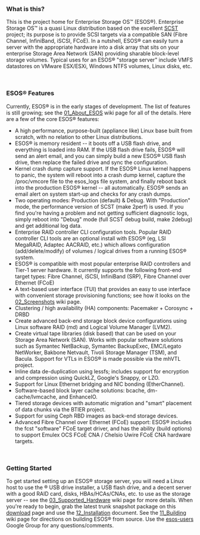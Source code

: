 ### What is this? ###
This is the project home for Enterprise Storage OS™ (ESOS®). Enterprise Storage OS™ is a quasi Linux distribution based on the excellent [SCST](http://scst.sourceforge.net) project; its purpose is to provide SCSI targets via a compatible SAN (Fibre Channel, InfiniBand, iSCSI, FCoE). In a nutshell, ESOS® can easily turn a server with the appropriate hardware into a disk array that sits on your enterprise Storage Area Network (SAN) providing sharable block-level storage volumes. Typical uses for an ESOS® "storage server" include VMFS datastores on VMware ESX/ESXi, Windows NTFS volumes, Linux disks, etc.

<br>

<h3>ESOS® Features</h3>
Currently, ESOS® is in the early stages of development. The list of features is still growing; see the <a href='01_About_ESOS.md'>01_About_ESOS</a> wiki page for all of the details. Here are a few of the core ESOS® features:<br>
<ul><li>A high performance, purpose-built (appliance like) Linux base built from scratch, with no relation to other Linux distributions.<br>
</li><li>ESOS® is memory resident -- it boots off a USB flash drive, and everything is loaded into RAM. If the USB flash drive fails, ESOS® will send an alert email, and you can simply build a new ESOS® USB flash drive, then replace the failed drive and sync the configuration.<br>
</li><li>Kernel crash dump capture support. If the ESOS® Linux kernel happens to panic, the system will reboot into a crash dump kernel, capture the /proc/vmcore file to the esos_logs file system, and finally reboot back into the production ESOS® kernel -- all automatically. ESOS® sends an email alert on system start-up and checks for any crash dumps.<br>
</li><li>Two operating modes: Production (default) & Debug. With "Production" mode, the performance version of SCST (make 2perf) is used. If you find you're having a problem and not getting sufficient diagnostic logs, simply reboot into "Debug" mode (full SCST debug build, make 2debug) and get additional log data.<br>
</li><li>Enterprise RAID controller CLI configuration tools. Popular RAID controller CLI tools are an optional install with ESOS® (eg, LSI MegaRAID, Adaptec AACRAID, etc.) which allows configuration (add/delete/modify) of volumes / logical drives from a running ESOS® system.<br>
</li><li>ESOS® is compatible with most popular enterprise RAID controllers and Tier-1 server hardware. It currently supports the following front-end target types: Fibre Channel, iSCSI, InfiniBand (SRP), Fibre Channel over Ethernet (FCoE)<br>
</li><li>A text-based user interface (TUI) that provides an easy to use interface with convenient storage provisioning functions; see how it looks on the <a href='02_Screenshots.md'>02_Screenshots</a> wiki page.<br>
</li><li>Clustering / high availability (HA) components: Pacemaker + Corosync + DRBD<br>
</li><li>Create advanced back-end storage block device configurations using Linux software RAID (md) and Logical Volume Manager (LVM2).<br>
</li><li>Create virtual tape libraries (disk based) that can be used on your Storage Area Network (SAN). Works with popular software solutions such as Symantec NetBackup, Symantec BackupExec, EMC/Legato NetWorker, Bakbone Netvault, Tivoli Storage Manager (TSM), and Bacula. Support for VTLs in ESOS® is made possible via the mhVTL project.<br>
</li><li>Inline data de-duplication using lessfs; includes support for encryption and compression using QuickLZ, Google's Snappy, or LZO.<br>
</li><li>Support for Linux Ethernet bridging and NIC bonding (EtherChannel).<br>
</li><li>Software-based block layer cache solutions: bcache, dm-cache/lvmcache, and EnhanceIO.<br>
</li><li>Tiered storage devices with automatic migration and "smart" placement of data chunks via the BTIER project.<br>
</li><li>Support for using Ceph RBD images as back-end storage devices.<br>
</li><li>Advanced Fibre Channel over Ethernet (FCoE) support: ESOS® includes the fcst "software" FCoE target driver, and has the ability (build options) to support Emulex OCS FCoE CNA / Chelsio Uwire FCoE CNA hardware targets.</li></ul>

<br>

<h3>Getting Started</h3>
To get started setting up an ESOS® storage server, you will need a Linux host to use the ® USB drive installer, a USB flash drive, and a decent server with a good RAID card, disks, HBAs/HCAs/CNAs, etc. to use as the storage server -- see the <a href='03_Supported_Hardware.md'>03_Supported_Hardware</a> wiki page for more details. When you're ready to begin, grab the latest trunk snapshot package on this <a href='http://download.esos-project.com/packages/trunk/'>download</a> page and use the <a href='12_Installation.md'>12_Installation</a> document. See the <a href='11_Building.md'>11_Building</a> wiki page for directions on building ESOS® from source. Use the <a href='http://groups.google.com/group/esos-users'>esos-users</a> Google Group for any questions/comments.
